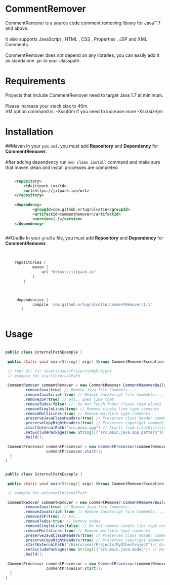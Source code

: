 # CommentRemover

CommentRemover is a source code comment removing library for Java&trade; 7 and above.<br><br>
It also supports JavaScript , HTML , CSS , Properties , JSP and XML Comments.<br><br>
CommentRemover does _not_  depend on any libraries, you can easily add it as standalone .jar to your classpath.


# Requirements

Projects that include CommentRemover need to target Java 1.7 at minimum.<br><br>
Please increase your stack size to 40m.<br>
VM option command is: -Xss40m if you need to increase more -Xss{size}m<br>

# Installation
##Maven
In your `pom.xml`, you must add **Repository** and **Dependency** for **CommentRemover**.<br><br>
After adding dependency run `mvn clean install` command and make sure that maven clean and install processes are completed. 

```xml

	<repository>
	    <id>jitpack.io</id>
	    <url>https://jitpack.io</url>
	</repository>
	
	<dependency>
    	    <groupId>com.github.ertugrulcetin</groupId>
    	    <artifactId>CommentRemover</artifactId>
    	    <version>1.1</version>
    </dependency>
    	
```
##Gradle
In your `gradle` file, you must add **Repository** and **Dependency** for **CommentRemover**.<br><br>

```gradle

    repositories {
    	    maven {
    	        url "https://jitpack.io"
    	    }
    	}    
   
```

```gradle

     dependencies {
	        compile 'com.github.ertugrulcetin:CommentRemover:1.1'
	   }
   
```



# Usage

~~~~~ java

public class InternalPathExample {
    
 public static void main(String[] args) throws CommentRemoverException {
        
 // root dir is: /Users/user/Projects/MyProject
 // example for startInternalPath
    
 CommentRemover commentRemover = new CommentRemover.CommentRemoverBuilder()
        .removeJava(true) // Remove Java file Comments....
        .removeJavaScript(true) // Remove JavaScript file Comments....
        .removeJSP(true) // etc.. goes like that
        .removeTodos(false) //  Do Not Touch Todos (leave them alone)
        .removeSingleLines(true) // Remove single line type comments
        .removeMultiLines(true) // Remove multiple type comments
        .preserveJavaClassHeaders(true) // Preserves class header comment
        .preserveCopyRightHeaders(true) // Preserves copyright comment
        .startInternalPath("src.main.app") // Starts from {rootDir}/src/main/app , leave it empty string when you want to start from root dir
        .setExcludePackages(new String[]{"src.main.java.app.pattern"}) // Refers to {rootDir}/src/main/java/app/pattern and skips this directory
        .build();
        
 CommentProcessor commentProcessor = new CommentProcessor(commentRemover);
                  commentProcessor.start();        
  }
}

~~~~~

~~~~~ java

public class ExternalPathExample {
    
 public static void main(String[] args) throws CommentRemoverException {

 // example for externalInternalPath
    
 CommentRemover commentRemover = new CommentRemover.CommentRemoverBuilder()
        .removeJava(true) // Remove Java file Comments....
        .removeJavaScript(true) // Remove JavaScript file Comments....
        .removeJSP(true) // etc..
        .removeTodos(true) // Remove todos
        .removeSingleLines(false) // Do not remove single line type comments
        .removeMultiLines(true) // Remove multiple type comments
        .preserveJavaClassHeaders(true) // Preserves class header comment
        .preserveCopyRightHeaders(true) // Preserves copyright comment
        .startExternalPath("/Users/user/Projects/MyOtherProject")// Give it full path for external directories
        .setExcludePackages(new String[]{"src.main.java.model"}) // Refers to /Users/user/Projects/MyOtherProject/src/main/java/model and skips this directory.
        .build();
        
 CommentProcessor commentProcessor = new CommentProcessor(commentRemover);
                  commentProcessor.start();        
  }
}

~~~~~



